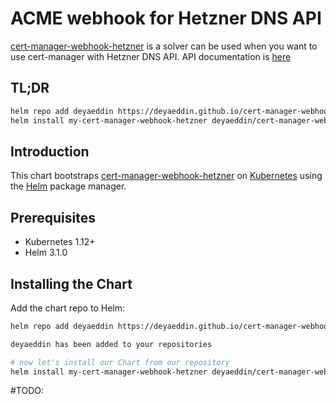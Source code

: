 # ACME webhook for Hetzner DNS API

[cert-manager-webhook-hetzner](https://github.com/prometheus/node_exporter) is a solver can be used when you want to use cert-manager with Hetzner DNS API. API documentation is [here](https://dns.hetzner.com/api-docs)

## TL;DR

```bash
helm repo add deyaeddin https://deyaeddin.github.io/cert-manager-webhook-hetzner/chart/
helm install my-cert-manager-webhook-hetzner deyaeddin/cert-manager-webhook-hetzner --version 0.1.x
```

## Introduction

This chart bootstraps [cert-manager-webhook-hetzner](https://github.com/deyaeddin/cert-manager-webhook-hetzner) on [Kubernetes](http://kubernetes.io) using the [Helm](https://helm.sh) package manager.

## Prerequisites

- Kubernetes 1.12+
- Helm 3.1.0

## Installing the Chart

Add the chart repo to Helm:
```bash
helm repo add deyaeddin https://deyaeddin.github.io/cert-manager-webhook-hetzner/chart/

deyaeddin has been added to your repositories

# now let's install our Chart from our repository
helm install my-cert-manager-webhook-hetzner deyaeddin/cert-manager-webhook-hetzner

```
#TODO: